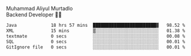 Muhammad Aliyul Murtadlo
<br>
Backend Developer 👨‍💻
<br>
<!--START_SECTION:waka-->

```txt
Java             18 hrs 57 mins  ████████████████████████▓   98.52 %
XML              15 mins         ▒░░░░░░░░░░░░░░░░░░░░░░░░   01.38 %
textmate         0 secs          ░░░░░░░░░░░░░░░░░░░░░░░░░   00.08 %
SQL              0 secs          ░░░░░░░░░░░░░░░░░░░░░░░░░   00.01 %
GitIgnore file   0 secs          ░░░░░░░░░░░░░░░░░░░░░░░░░   00.01 %
```

<!--END_SECTION:waka-->
